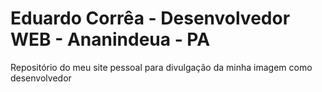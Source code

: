 # Eduardo Corrêa - Desenvolvedor WEB - Ananindeua - PA

Repositório do meu site pessoal para divulgação da minha imagem como desenvolvedor

